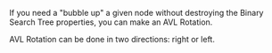 If you need a "bubble up" a given node without destroying the Binary Search Tree properties, you can make an AVL Rotation.

AVL Rotation can be done in two directions: right or left.